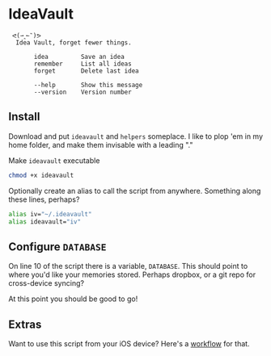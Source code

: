 # IdeaVault

```
 ᕙ(⇀‸↼‶)ᕗ
  Idea Vault, forget fewer things.

       idea         Save an idea
       remember     List all ideas
       forget       Delete last idea

       --help       Show this message
       --version    Version number
```

## Install

Download and put `ideavault` and `helpers` someplace. I like to plop 'em in my home folder, and make them invisable with a leading "."

Make `ideavault` executable

```bash
chmod +x ideavault
```

Optionally create an alias to call the script from anywhere. Something along these lines, perhaps? 

```bash
alias iv="~/.ideavault"
alias ideavault="iv"
```

## Configure `DATABASE`

On line 10 of the script there is a variable, `DATABASE`. This should point to where you'd like your memories stored. Perhaps dropbox, or a git repo for cross-device syncing? 

At this point you should be good to go! 

## Extras

Want to use this script from your iOS device? Here's a [workflow](https://workflow.is/workflows/7a0c5a9ee33f4ee692220276691c057c) for that. 
